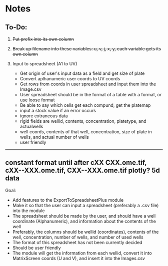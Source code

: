 # Notes
## To-Do:
1. ~~Put prefix into its own column~~
2. ~~Break up filename into these variables: u, v, j, x, y, each variable gets its own column~~
3. Input to spreadsheet (A1 to UV)
    
    * Get origin of user's input data as a field and get size of plate
    * Convert aplhanumeric user coords to UV coords
    * Get rows from coords in user spreadsheet and input them into the Image.csv
    * User spreadsheet should be in the format of a table with a format, or use loose format
    * Be able to say which cells get each compund, get the platemap
    * input a stock value if an error occurs
    * ignore extraneous data
    * rigid fields are wellid, contents, concentration, platetype, and actualwells
    * well coords, contents of that well, concentration, size of plate in wells, and actual number of wells
    * user friendly

---
constant format until after cXX
CXX.ome.tif, cXX--XXX.ome.tif, CXX--XXX.ome.tif
plotly? 5d data
---
Goal:
* Add features to the ExportToSpreadsheetPlus module
* Make it so that the user can input a spreadsheet (preferably a .csv file) into the module
* The spreadsheet should be made by the user, and should have a well coordinate (Alphanumeric), and information about the contents of the well
* Preferably, the columns should be wellid (coordinates), contents of the well, concentration, number of wells, and number of used wells
* The format of this spreadsheet has not been currently decided
* Should be user friendly
* The module will get the information from each wellid, convert it into MatrixScreen coords (U and V), and insert it into the Images.csv
